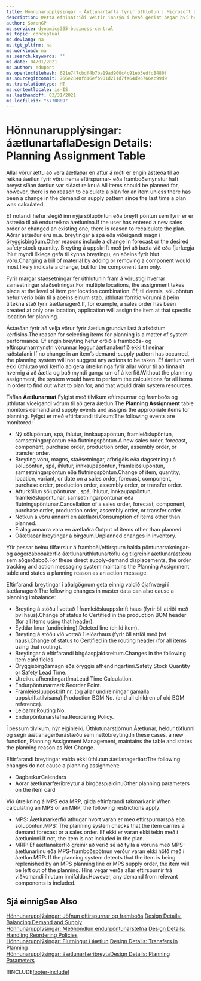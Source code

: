 ```yaml
---
title: Hönnunarupplýsingar - Áætlunartafla fyrir úthlutun | Microsoft Docs
description: Þetta efnisatriði veitir innsýn í hvað gerist þegar því hvernig vörur eru áætlaðar er breytt.
author: SorenGP
ms.service: dynamics365-business-central
ms.topic: conceptual
ms.devlang: na
ms.tgt_pltfrm: na
ms.workload: na
ms.search.keywords: ''
ms.date: 04/01/2021
ms.author: edupont
ms.openlocfilehash: 621e747cbdf4b7ba19ad900c4c91eb3edfd8480f
ms.sourcegitcommit: 766e2840fd16efb901d211d7fa64d96766ac99d9
ms.translationtype: HT
ms.contentlocale: is-IS
ms.lasthandoff: 03/31/2021
ms.locfileid: "5770889"
---
```

# <a name="design-details-planning-assignment-table"></a><span data-ttu-id="4fb30-103">Hönnunarupplýsingar: áætlunartafla</span><span class="sxs-lookup"><span data-stu-id="4fb30-103">Design Details: Planning Assignment Table</span></span>
<span data-ttu-id="4fb30-104">Allar vörur ættu að vera áætlaðar en aftur á móti er engin ástæða til að reikna áætlun fyrir vöru nema eftirspurnar- eða framboðsmynstur hafi breyst síðan áætlun var síðast reiknuð.</span><span class="sxs-lookup"><span data-stu-id="4fb30-104">All items should be planned for, however, there is no reason to calculate a plan for an item unless there has been a change in the demand or supply pattern since the last time a plan was calculated.</span></span>  

<span data-ttu-id="4fb30-105">Ef notandi hefur slegið inn nýja sölupöntun eða breytt pöntun sem fyrir er er ástæða til að endurreikna áætlunina.</span><span class="sxs-lookup"><span data-stu-id="4fb30-105">If the user has entered a new sales order or changed an existing one, there is reason to recalculate the plan.</span></span> <span data-ttu-id="4fb30-106">Aðrar ástæður eru m.a. breytingar á spá eða viðeigandi magn í öryggisbirgðum.</span><span class="sxs-lookup"><span data-stu-id="4fb30-106">Other reasons include a change in forecast or the desired safety stock quantity.</span></span> <span data-ttu-id="4fb30-107">Breyting á uppskrift með því að bæta við eða fjarlægja íhlut myndi líklega gefa til kynna breytingu, en aðeins fyrir hlut vöru.</span><span class="sxs-lookup"><span data-stu-id="4fb30-107">Changing a bill of material by adding or removing a component would most likely indicate a change, but for the component item only.</span></span>  

<span data-ttu-id="4fb30-108">Fyrir margar staðsetningar fer úthlutunin fram á vörustigi hverrar samsetningar staðsetningar.</span><span class="sxs-lookup"><span data-stu-id="4fb30-108">For multiple locations, the assignment takes place at the level of item per location combination.</span></span> <span data-ttu-id="4fb30-109">Ef, til dæmis, sölupöntun hefur verið búin til á aðeins einum stað, úthlutar forritið vörunni á þeim tiltekna stað fyrir áætlanagerð.</span><span class="sxs-lookup"><span data-stu-id="4fb30-109">If, for example, a sales order has been created at only one location, application will assign the item at that specific location for planning.</span></span>  

<span data-ttu-id="4fb30-110">Ástæðan fyrir að velja vörur fyrir áætlun grundvallast á afköstum kerfisins.</span><span class="sxs-lookup"><span data-stu-id="4fb30-110">The reason for selecting items for planning is a matter of system performance.</span></span> <span data-ttu-id="4fb30-111">Ef engin breyting hefur orðið á framboðs- og eftirspurnarmynstri vörunnar leggur áætlanakerfið ekki til neinar ráðstafanir.</span><span class="sxs-lookup"><span data-stu-id="4fb30-111">If no change in an item’s demand-supply pattern has occurred, the planning system will not suggest any actions to be taken.</span></span> <span data-ttu-id="4fb30-112">Ef áætlun væri ekki úthlutað yrði kerfið að gera útreikninga fyrir allar vörur til að finna út hvernig á að áætla og það myndi ganga um of á kerfið.</span><span class="sxs-lookup"><span data-stu-id="4fb30-112">Without the planning assignment, the system would have to perform the calculations for all items in order to find out what to plan for, and that would drain system resources.</span></span>  

<span data-ttu-id="4fb30-113">Taflan **Áætlunarmat** Fylgist með tilvikum eftirspurnar og framboðs og úthlutar viðeigandi vörum til að gera áætlun.</span><span class="sxs-lookup"><span data-stu-id="4fb30-113">The **Planning Assignment** table monitors demand and supply events and assigns the appropriate items for planning.</span></span> <span data-ttu-id="4fb30-114">Fylgst er með eftirfarandi tilvikum:</span><span class="sxs-lookup"><span data-stu-id="4fb30-114">The following events are monitored:</span></span>  

* <span data-ttu-id="4fb30-115">Ný sölupöntun, spá, íhlutur, innkaupapöntun, framleiðslupöntun, samsetningarpöntun eða flutningspöntun.</span><span class="sxs-lookup"><span data-stu-id="4fb30-115">A new sales order, forecast, component, purchase order, production order, assembly order, or transfer order.</span></span>  
* <span data-ttu-id="4fb30-116">Breyting vöru, magns, staðsetningar, afbrigðis eða dagsetningu á sölupöntun, spá, íhlutur, innkaupapöntun, framleiðslupöntun, samsetningarpöntun eða flutningspöntun.</span><span class="sxs-lookup"><span data-stu-id="4fb30-116">Change of item, quantity, location, variant, or date on a sales order, forecast, component, purchase order, production order, assembly order, or transfer order.</span></span>  
* <span data-ttu-id="4fb30-117">Afturköllun sölupöntunar , spá, íhlutur, innkaupapöntun, framleiðslupöntunar, samsetningarpöntunar eða flutningspöntunar.</span><span class="sxs-lookup"><span data-stu-id="4fb30-117">Cancellation of a sales order, forecast, component, purchase order, production order, assembly order, or transfer order.</span></span>  
* <span data-ttu-id="4fb30-118">Notkun á vöru annarri en áætlaðri.</span><span class="sxs-lookup"><span data-stu-id="4fb30-118">Consumption of items other than planned.</span></span>  
* <span data-ttu-id="4fb30-119">Frálag annarra vara en áætlaðra.</span><span class="sxs-lookup"><span data-stu-id="4fb30-119">Output of items other than planned.</span></span>  
* <span data-ttu-id="4fb30-120">Óáætlaðar breytingar á birgðum.</span><span class="sxs-lookup"><span data-stu-id="4fb30-120">Unplanned changes in inventory.</span></span>  

<span data-ttu-id="4fb30-121">Yfir þessar beinu tilfærslur á framboði/eftirspurn halda pöntunarrakningar- og aðgerðaboðakerfið áætlunarúthlutunartöflu og tilgreinir áætlunarástæðu sem aðgerðaboð.</span><span class="sxs-lookup"><span data-stu-id="4fb30-121">For these direct supply-demand displacements, the order tracking and action messaging system maintains the Planning Assignment table and states a planning reason as an action message.</span></span>  

<span data-ttu-id="4fb30-122">Eftirfarandi breytingar í aðalgögnum geta einnig valdið ójafnvægi í áætlanagerð:</span><span class="sxs-lookup"><span data-stu-id="4fb30-122">The following changes in master data can also cause a planning imbalance:</span></span>  

* <span data-ttu-id="4fb30-123">Breyting á stöðu í vottað í framleiðsluuppskrift haus (fyrir öll atriði með því haus).</span><span class="sxs-lookup"><span data-stu-id="4fb30-123">Change of status to Certified in the production BOM header (for all items using that header).</span></span>  
* <span data-ttu-id="4fb30-124">Eyddar línur (undireining).</span><span class="sxs-lookup"><span data-stu-id="4fb30-124">Deleted line (child item).</span></span>  
* <span data-ttu-id="4fb30-125">Breyting á stöðu við vottað í leiðarhaus (fyrir öll atriði með því haus).</span><span class="sxs-lookup"><span data-stu-id="4fb30-125">Change of status to Certified in the routing header (for all items using that routing).</span></span>  
* <span data-ttu-id="4fb30-126">Breytingar á eftirfarandi birgðaspjaldsreitum.</span><span class="sxs-lookup"><span data-stu-id="4fb30-126">Changes in the following item card fields.</span></span>  
* <span data-ttu-id="4fb30-127">Öryggisbirgðamagn eða öryggis afhendingartími.</span><span class="sxs-lookup"><span data-stu-id="4fb30-127">Safety Stock Quantity or Safety Lead Time.</span></span>  
* <span data-ttu-id="4fb30-128">Útreikn. afhendingartíma</span><span class="sxs-lookup"><span data-stu-id="4fb30-128">Lead Time Calculation.</span></span>  
* <span data-ttu-id="4fb30-129">Endurpöntunarmark.</span><span class="sxs-lookup"><span data-stu-id="4fb30-129">Reorder Point.</span></span>  
* <span data-ttu-id="4fb30-130">Framleiðsluuppskrift nr. (og allar undireiningar gamalla uppskriftatilvísana).</span><span class="sxs-lookup"><span data-stu-id="4fb30-130">Production BOM No. (and all children of old BOM reference).</span></span>  
* <span data-ttu-id="4fb30-131">Leiðarnr.</span><span class="sxs-lookup"><span data-stu-id="4fb30-131">Routing No.</span></span>  
* <span data-ttu-id="4fb30-132">Endurpöntunarstefna.</span><span class="sxs-lookup"><span data-stu-id="4fb30-132">Reordering Policy.</span></span>  

<span data-ttu-id="4fb30-133">Í þessum tilvikum, nýr eiginleiki, Úthlutunarstjórnun Áætlunar, heldur töflunni og segir áætlanagerðarástæðu sem nettóbreyting.</span><span class="sxs-lookup"><span data-stu-id="4fb30-133">In these cases, a new function, Planning Assignment Management, maintains the table and states the planning reason as Net Change.</span></span>  

<span data-ttu-id="4fb30-134">Eftirfarandi breytingar valda ekki úthlutun áætlanagerðar:</span><span class="sxs-lookup"><span data-stu-id="4fb30-134">The following changes do not cause a planning assignment:</span></span>  

* <span data-ttu-id="4fb30-135">Dagbækur</span><span class="sxs-lookup"><span data-stu-id="4fb30-135">Calendars</span></span>  
* <span data-ttu-id="4fb30-136">Aðrar áætlunarfæribreytur á birgðaspjaldinu</span><span class="sxs-lookup"><span data-stu-id="4fb30-136">Other planning parameters on the item card</span></span>  

<span data-ttu-id="4fb30-137">Við útreikning á MPS eða MRP, gilda eftirfarandi takmarkanir:</span><span class="sxs-lookup"><span data-stu-id="4fb30-137">When calculating an MPS or an MRP, the following restrictions apply:</span></span>  

* <span data-ttu-id="4fb30-138">MPS: Áætlunarkerfið athugar hvort varan er með eftirspurnarspá eða sölupöntun.</span><span class="sxs-lookup"><span data-stu-id="4fb30-138">MPS: The planning system checks that the item carries a demand forecast or a sales order.</span></span> <span data-ttu-id="4fb30-139">Ef ekki er varan ekki tekin með í áætluninni.</span><span class="sxs-lookup"><span data-stu-id="4fb30-139">If not, the item is not included in the plan.</span></span>  
* <span data-ttu-id="4fb30-140">MRP: Ef áætlanakerfið greinir að verið sé að fylla á vöruna með MPS-áætlunarlínu eða MPS-framboðspötnun verður varan ekki höfð með í áætlun.</span><span class="sxs-lookup"><span data-stu-id="4fb30-140">MRP: If the planning system detects that the item is being replenished by an MPS planning line or MPS supply order, the item will be left out of the planning.</span></span> <span data-ttu-id="4fb30-141">Hins vegar verða allar eftirspurnir frá viðkomandi íhlutum innifaldar.</span><span class="sxs-lookup"><span data-stu-id="4fb30-141">However, any demand from relevant components is included.</span></span>  

## <a name="see-also"></a><span data-ttu-id="4fb30-142">Sjá einnig</span><span class="sxs-lookup"><span data-stu-id="4fb30-142">See Also</span></span>  
<span data-ttu-id="4fb30-143">[Hönnunarupplýsingar: Jöfnun eftirspurnar og framboðs](design-details-balancing-demand-and-supply.md) </span><span class="sxs-lookup"><span data-stu-id="4fb30-143">[Design Details: Balancing Demand and Supply](design-details-balancing-demand-and-supply.md) </span></span>  
<span data-ttu-id="4fb30-144">[Hönnunarupplýsingar: Meðhöndlun endurpöntunarstefna](design-details-handling-reordering-policies.md) </span><span class="sxs-lookup"><span data-stu-id="4fb30-144">[Design Details: Handling Reordering Policies](design-details-handling-reordering-policies.md) </span></span>  
<span data-ttu-id="4fb30-145">[Hönnunarupplýsingar: Flutningur í áætlun](design-details-transfers-in-planning.md) </span><span class="sxs-lookup"><span data-stu-id="4fb30-145">[Design Details: Transfers in Planning](design-details-transfers-in-planning.md) </span></span>  
[<span data-ttu-id="4fb30-146">Hönnunarupplýsingar: áætlunarfæribreyta</span><span class="sxs-lookup"><span data-stu-id="4fb30-146">Design Details: Planning Parameters</span></span>](design-details-planning-parameters.md)  


[!INCLUDE[footer-include](includes/footer-banner.md)]